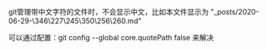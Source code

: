 git管理带中文字符的文件时，不会显示中文，比如本文件显示为
"_posts/2020-06-29-\346\227\245\350\256\260.md"

可以通过配置：git config --global core.quotePath false 来解决